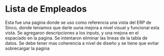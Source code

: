 # Lista de Empleados

Esta fue una pagina donde se uso como referencia una vista del ERP de Sinco, donde teniamos que darle uuna mejora a nivel visual  y funcional esta vista. Se agregaron descripciones a los inputs, y una mejora en el espaciado en la pagina. Se intentaron eliminar las lineas de la tabla de datos. Se debe tener mas coherencia a nivel de diseño y se tiene que evitar sobrecargar la pagina
